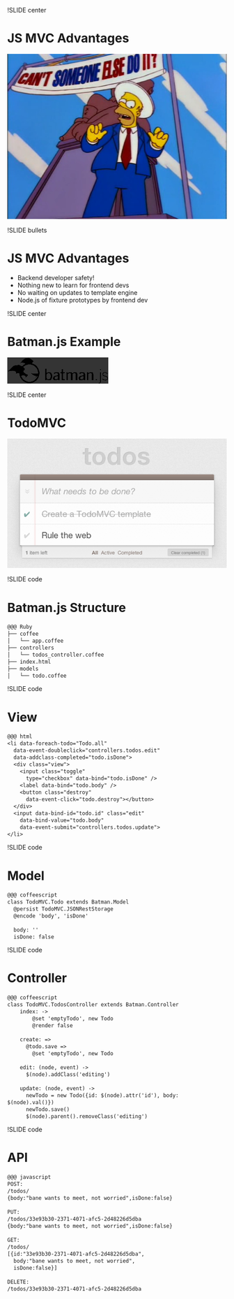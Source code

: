 !SLIDE center
# JS MVC Advantages #

![Trash](someone_else.png)

!SLIDE bullets
# JS MVC Advantages #

* Backend developer safety!
* Nothing new to learn for frontend devs
* No waiting on updates to template engine
* Node.js of fixture prototypes by frontend dev

!SLIDE center
# Batman.js Example #

![Batman.js](batmanjs.png)

!SLIDE center
# TodoMVC #
![TodoMVC](todomvc.png)

!SLIDE code
# Batman.js Structure #

    @@@ Ruby
    ├── coffee
    │   └── app.coffee
    ├── controllers
    │   └── todos_controller.coffee
    ├── index.html
    ├── models
    │   └── todo.coffee
    
!SLIDE code
# View #

    @@@ html
    <li data-foreach-todo="Todo.all"
      data-event-doubleclick="controllers.todos.edit"
	  data-addclass-completed="todo.isDone">
      <div class="view">
        <input class="toggle" 
          type="checkbox" data-bind="todo.isDone" />
        <label data-bind="todo.body" />
	    <button class="destroy" 
          data-event-click="todo.destroy"></button>
	  </div>
      <input data-bind-id="todo.id" class="edit"
        data-bind-value="todo.body" 
        data-event-submit="controllers.todos.update">
	</li>
    

!SLIDE code
# Model #

    @@@ coffeescript
    class TodoMVC.Todo extends Batman.Model
      @persist TodoMVC.JSONRestStorage
      @encode 'body', 'isDone'

      body: ''
      isDone: false


!SLIDE code
# Controller #

    @@@ coffeescript
    class TodoMVC.TodosController extends Batman.Controller
        index: ->
            @set 'emptyTodo', new Todo
            @render false

        create: =>
          @todo.save =>
            @set 'emptyTodo', new Todo

        edit: (node, event) ->
          $(node).addClass('editing')

        update: (node, event) ->
          newTodo = new Todo({id: $(node).attr('id'), body: $(node).val()})
          newTodo.save()
          $(node).parent().removeClass('editing')

!SLIDE code
# API #

    @@@ javascript
    POST:
    /todos/
    {body:"bane wants to meet, not worried",isDone:false}
    
    PUT:
    /todos/33e93b30-2371-4071-afc5-2d48226d5dba
    {body:"bane wants to meet, not worried",isDone:false}
    
    GET:
    /todos/
    [{id:"33e93b30-2371-4071-afc5-2d48226d5dba",
      body:"bane wants to meet, not worried",
      isDone:false}]
    
    DELETE:
    /todos/33e93b30-2371-4071-afc5-2d48226d5dba
